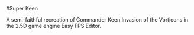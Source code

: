 #Super Keen

A semi-faithful recreation of Commander Keen Invasion of the Vorticons in the 2.5D game engine Easy FPS Editor.
